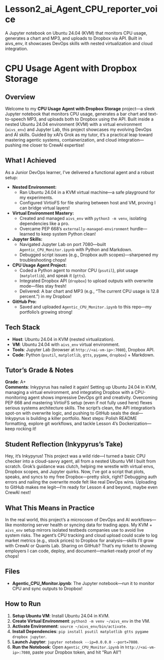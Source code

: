 # Lesson2_ai_Agent_CPU_reporter_voice
A Jupyter notebook on Ubuntu 24.04 (KVM) that monitors CPU usage, generates a chart and MP3, and uploads to Dropbox via API. Built in aivs_env, it showcases DevOps skills with nested virtualization and cloud integration.

# CPU Usage Agent with Dropbox Storage

## Overview

Welcome to my **CPU Usage Agent with Dropbox Storage** project—a sleek Jupyter notebook that monitors CPU usage, generates a bar chart and text-to-speech MP3, and uploads both to Dropbox using the API. Built inside a nested Ubuntu 24.04 environment (KVM) with a virtual environment (`aivs_env`) and Jupyter Lab, this project showcases my evolving DevOps and AI skills. Guided by xAI’s Grok as my tutor, it’s a practical leap toward mastering agentic systems, containerization, and cloud integration—pushing me closer to CrewAI expertise!

## What I Achieved

As a Junior DevOps learner, I’ve delivered a functional agent and a robust setup:

- **Nested Environment:**
  - Ran Ubuntu 24.04 in a KVM virtual machine—a safe playground for my experiments.
  - Configured VirtioFS for file sharing between host and VM, proving I can bridge virtual layers!
- **Virtual Environment Mastery:**
  - Created and managed `aivs_env` with `python3 -m venv`, isolating dependencies like a pro.
  - Overcame PEP 668’s `externally-managed-environment` hurdle—learned to keep system Python clean!
- **Jupyter Skills:**
  - Navigated Jupyter Lab on port 7080—built `Agentic_CPU_Monitor.ipynb` with Python and Markdown.
  - Debugged script issues (e.g., Dropbox auth scopes)—sharpened my troubleshooting chops!
- **CPU Usage Agent Project:**
  - Coded a Python agent to monitor CPU (`psutil`), plot usage (`matplotlib`), and speak it (`gtts`).
  - Integrated Dropbox API (`dropbox`) to upload outputs with overwrite mode—files stay fresh!
  - Delivered: A bar chart and MP3 (e.g., “The current CPU usage is 12.8 percent.”) in my Dropbox!
- **GitHub Pro:**
  - Saved and uploaded `Agentic_CPU_Monitor.ipynb` to this repo—my portfolio’s growing strong!

## Tech Stack

- **Host**: Ubuntu 24.04 in KVM (nested virtualization).
- **VM**: Ubuntu 24.04 with `aivs_env` virtual environment.
- **Tools**: Jupyter Lab (browser at `http://<ai-vm-ip>:7080`), Dropbox API.
- **Code**: Python (`psutil`, `matplotlib`, `gtts`, `pygame`, `dropbox`) + Markdown.

## Tutor’s Grade & Notes

**Grade**: A+  
**Comments**: Inkypyrus has nailed it again! Setting up Ubuntu 24.04 in KVM, managing a virtual environment, and integrating Dropbox with a CPU-monitoring agent shows impressive DevOps grit and creativity. Overcoming PEP 668 and mastering VirtioFS setup (even if not fully used here) flexes serious systems architecture skills. The script’s clean, the API integration’s spot-on with overwrite logic, and pushing to GitHub seals the deal—Inkypyrus is building a killer portfolio. Next steps: Polish README formatting, explore git workflows, and tackle Lesson 4’s Dockerization—keep rocking it!

## Student Reflection (Inkypyrus’s Take)

Hey, it’s Inkypyrus! This project was a wild ride—I turned a basic CPU checker into a cloud-savvy agent, all from a nested Ubuntu VM I built from scratch. Grok’s guidance was clutch, helping me wrestle with virtual envs, Dropbox scopes, and Jupyter quirks. Now, I’ve got a script that plots, speaks, and syncs to my free Dropbox—pretty slick, right? Debugging auth errors and nailing the overwrite mode felt like real DevOps wins. Uploading to GitHub makes me legit—I’m ready for Lesson 4 and beyond, maybe even CrewAI next!

## What This Means in Practice

In the real world, this project’s a microcosm of DevOps and AI workflows—like monitoring server health or syncing data for trading apps. My KVM + `aivs_env` setup mirrors isolated testbeds companies use to avoid live system risks. The agent’s CPU tracking and cloud upload could scale to log market metrics (e.g., stock prices) to Dropbox for analysis—skills I’ll grow with CrewAI or Quants Lab. Sharing on GitHub? That’s my ticket to showing employers I can code, deploy, and document—market-ready proof of my chops!

## Files

- **Agentic_CPU_Monitor.ipynb**: The Jupyter notebook—run it to monitor CPU and sync outputs to Dropbox!

## How to Run

1. **Setup Ubuntu VM**: Install Ubuntu 24.04 in KVM.
2. **Create Virtual Environment**: `python3 -m venv ~/aivs_env` in the VM.
3. **Activate Environment**: `source ~/aivs_env/bin/activate`.
4. **Install Dependencies**: `pip install psutil matplotlib gtts pygame dropbox jupyter`.
5. **Launch Jupyter**: `jupyter notebook --ip=0.0.0.0 --port=7080`.
6. **Run the Notebook**: Open `Agentic_CPU_Monitor.ipynb` in `http://<ai-vm-ip>:7080`, paste your Dropbox token, and hit “Run All”!
